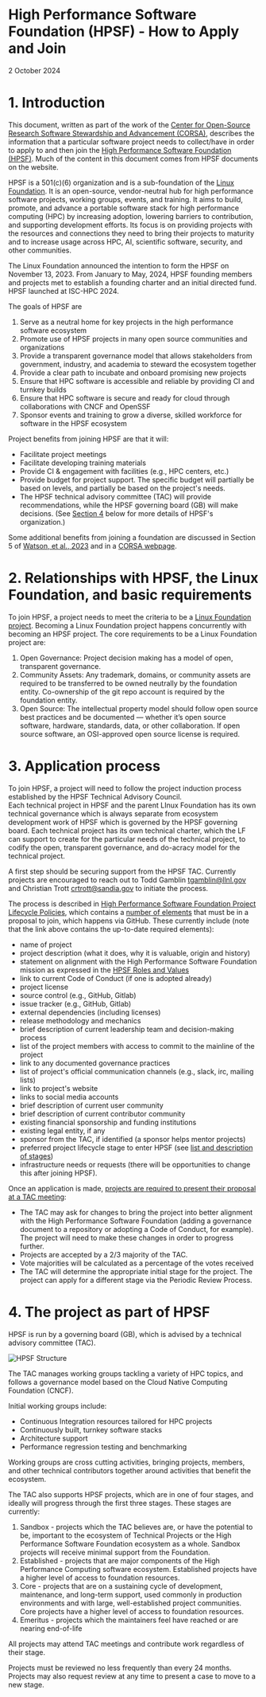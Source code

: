 # High Performance Software Foundation (HPSF) - How to Apply and Join

2 October 2024

# 1. Introduction

This document, written as part of the work of the [Center for Open-Source Research Software Stewardship and Advancement (CORSA)](https://corsa.center/), describes the information 
that a particular software project needs to collect/have in order to apply to and then join the [High Performance Software Foundation (HPSF)](https://hpsf.io). 
Much of the content in this document comes from HPSF documents on the website.

HPSF is a 501(c)(6) organization and is a sub-foundation of the [Linux Foundation](https://www.linuxfoundation.org/). It is an open-source, vendor-neutral hub 
for high performance software projects, working groups, events, and training. It aims to build, promote, and advance a portable software stack for high 
performance computing (HPC) by increasing adoption, lowering barriers to contribution, and supporting development efforts. Its focus is on providing 
projects with the resources and connections they need to bring their projects to maturity and to increase usage across HPC, AI, scientific software, 
security, and other communities.

The Linux Foundation announced the intention to form the HPSF on November 13, 2023. From January to May, 2024, HPSF founding members and projects met to establish 
a founding charter and an initial directed fund. HPSF launched at ISC-HPC 2024.

The goals of HPSF are
1. Serve as a neutral home for key projects in the high performance software ecosystem
2. Promote use of HPSF projects in many open source communities and organizations
3. Provide a transparent governance model that allows stakeholders from government, industry, and academia to steward the ecosystem together
4. Provide a clear path to incubate and onboard promising new projects
5. Ensure that HPC software is accessible and reliable by providing CI and turnkey builds
6. Ensure that HPC software is secure and ready for cloud through collaborations with CNCF and OpenSSF
7. Sponsor events and training to grow a diverse, skilled workforce for software in the HPSF ecosystem

Project benefits from joining HPSF are that it will: 
- Facilitate project meetings
- Facilitate developing training materials
- Provide CI & engagement with facilities (e.g., HPC centers, etc.)
- Provide budget for project support. The specific budget will partially be based on levels, and partially be based on the project's needs.
- The HPSF technical advisory committee (TAC) will provide recommendations, while the HPSF governing board (GB) will make decisions. (See [Section 4]() below for more details of HPSF's organization.)

Some additional benefits from joining a foundation are discussed in Section 5 of [Watson, et al., 2023](https://doi.org/10.48550/arXiv.2308.14953) and in a [CORSA webpage](https://corsa.center/foundations/benefits.html).

# 2. Relationships with HPSF, the Linux Foundation, and basic requirements
To join HPSF, a project needs to meet the criteria to be a [Linux Foundation project](https://www.linuxfoundation.org/projects). Becoming a Linux Foundation project happens concurrently with 
becoming an HPSF project.  The core requirements to be a Linux Foundation project are: 
1. Open Governance: Project decision making has a model of open, transparent governance.
2. Community Assets: Any trademark, domains, or community assets are required to be transferred to be owned neutrally by the foundation entity. Co-ownership of the git repo account is required by the foundation entity.
3. Open Source: The intellectual property model should follow open source best practices and be documented — whether it’s open source software, hardware, standards, data, or other collaboration. If open source software, an OSI-approved open source license is required.

# 3. Application process
To join HPSF, a project will need to follow the project induction process established by the HPSF Technical Advisory Council.  
Each technical project in HPSF and the parent LInux Foundation has its own technical governance which is always separate from ecosystem development 
work of HPSF which is governed by the HPSF governing board.   Each technical project has its own technical charter, which the LF can support to create 
for the particular needs of the technical project, to codify the open, transparent governance, and do-acracy model for the technical project.

A first step should be securing support from the HPSF TAC. Currently projects are encouraged to reach out to Todd Gamblin <tgamblin@llnl.gov> and 
Christian Trott <crtrott@sandia.gov> to initiate the process. 

The process is described in [High Performance Software Foundation Project Lifecycle Policies](https://github.com/hpsfoundation/tac/blob/main/lifecycle_policy.md), 
which contains a [number of elements](https://github.com/hpsfoundation/tac/blob/main/lifecycle_policy.md#project-proposal-requirements) that must be in a proposal to join, which happens via GitHub. These currently include (note that the link above contains the 
up-to-date required elements):
- name of project
- project description (what it does, why it is valuable, origin and history)
- statement on alignment with the High Performance Software Foundation mission as expressed in the [HPSF Roles and Values](https://hpsf.io/#goals)
- link to current Code of Conduct (if one is adopted already)
- project license
- source control (e.g., GitHub, Gitlab)
- issue tracker (e.g., GitHub, Gitlab)
- external dependencies (including licenses)
- release methodology and mechanics
- brief description of current leadership team and decision-making process
- list of the project members with access to commit to the mainline of the project
- link to any documented governance practices
- list of project's official communication channels (e.g., slack, irc, mailing lists)
- link to project's website
- links to social media accounts
- brief description of current user community
- brief description of current contributor community
- existing financial sponsorship and funding institutions
- existing legal entity, if any
- sponsor from the TAC, if identified (a sponsor helps mentor projects)
- preferred project lifecycle stage to enter HPSF (see [list and description of stages](https://github.com/hpsfoundation/tac/blob/main/lifecycle_policy.md#iii-stages---definitions--expectations))
- infrastructure needs or requests (there will be opportunities to change this after joining HPSF).

Once an application is made, [projects are required to present their proposal at a TAC meeting](https://github.com/hpsfoundation/tac/blob/main/lifecycle_policy.md#project-acceptance-process):
- The TAC may ask for changes to bring the project into better alignment with the High Performance Software Foundation (adding a governance document to a repository or adopting a Code of Conduct, for example). The project will need to make these changes in order to progress further.
- Projects are accepted by a 2/3 majority of the TAC.
- Vote majorities will be calculated as a percentage of the votes received
- The TAC will determine the appropriate initial stage for the project. The project can apply for a different stage via the Periodic Review Process.

# 4. The project as part of HPSF

HPSF is run by a governing board (GB), which is advised by a technical advisory committee (TAC). 

![HPSF Structure](/assets/img/hpsf-structure.png)

The TAC manages working groups tackling a variety of HPC topics, and follows a governance model based on the Cloud Native Computing Foundation (CNCF).

Initial working groups include:

- Continuous Integration resources tailored for HPC projects
- Continuously built, turnkey software stacks
- Architecture support
- Performance regression testing and benchmarking

Working groups are cross cutting activities, bringing projects, members, and other technical contributors together around activities that benefit the ecosystem.

The TAC also supports HPSF projects, which are in one of four stages, and ideally will progress through the first three stages. These stages are currently:
1. Sandbox - projects which the TAC believes are, or have the potential to be, important to the ecosystem of Technical Projects or the High Performance Software Foundation ecosystem as a whole. Sandbox projects will receive minimal support from the Foundation. 
2. Established - projects that are major components of the High Performance Computing software ecosystem. Established projects have a higher level of access to foundation resources.
3. Core - projects that are on a sustaining cycle of development, maintenance, and long-term support, used commonly in production environments and with large, well-established project communities. Core projects have a higher level of access to foundation resources.
4. Emeritus - projects which the maintainers feel have reached or are nearing end-of-life

All projects may attend TAC meetings and contribute work regardless of their stage.

Projects must be reviewed no less frequently than every 24 months. Projects may also request review at any time to present a case to move to a new stage.






 

